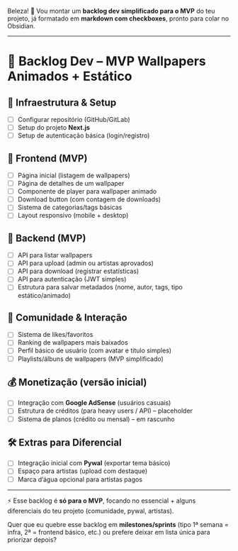 Beleza! 🚀 Vou montar um **backlog dev simplificado para o MVP** do teu projeto, já formatado em **markdown com checkboxes**, pronto para colar no Obsidian.

---

# 📌 Backlog Dev – MVP Wallpapers Animados + Estático

## 🔧 Infraestrutura & Setup

* [ ] Configurar repositório (GitHub/GitLab)
* [ ] Setup do projeto **Next.js**
* [ ] Setup de autenticação básica (login/registro)

## 🎨 Frontend (MVP)

* [ ] Página inicial (listagem de wallpapers)
* [ ] Página de detalhes de um wallpaper
* [ ] Componente de player para wallpaper animado
* [ ] Download button (com contagem de downloads)
* [ ] Sistema de categorias/tags básicas
* [ ] Layout responsivo (mobile + desktop)

## 📂 Backend (MVP)

* [ ] API para listar wallpapers
* [ ] API para upload (admin ou artistas aprovados)
* [ ] API para download (registrar estatísticas)
* [ ] API para autenticação (JWT simples)
* [ ] Estrutura para salvar metadados (nome, autor, tags, tipo estático/animado)

## 👥 Comunidade & Interação

* [ ] Sistema de likes/favoritos
* [ ] Ranking de wallpapers mais baixados
* [ ] Perfil básico de usuário (com avatar e título simples)
* [ ] Playlists/álbuns de wallpapers (MVP simplificado)

## 💰 Monetização (versão inicial)

* [ ] Integração com **Google AdSense** (usuários casuais)
* [ ] Estrutura de créditos (para heavy users / API) – placeholder
* [ ] Sistema de planos (crédito ou mensal) – em rascunho

## 🛠️ Extras para Diferencial

* [ ] Integração inicial com **Pywal** (exportar tema básico)
* [ ] Espaço para artistas (upload com destaque)
* [ ] Marca d’água opcional para artistas pagos

---

⚡ Esse backlog é **só para o MVP**, focando no essencial + alguns diferenciais do teu projeto (comunidade, pywal, artistas).

Quer que eu quebre esse backlog em **milestones/sprints** (tipo 1ª semana = infra, 2ª = frontend básico, etc.) ou prefere deixar em lista única para priorizar depois?
